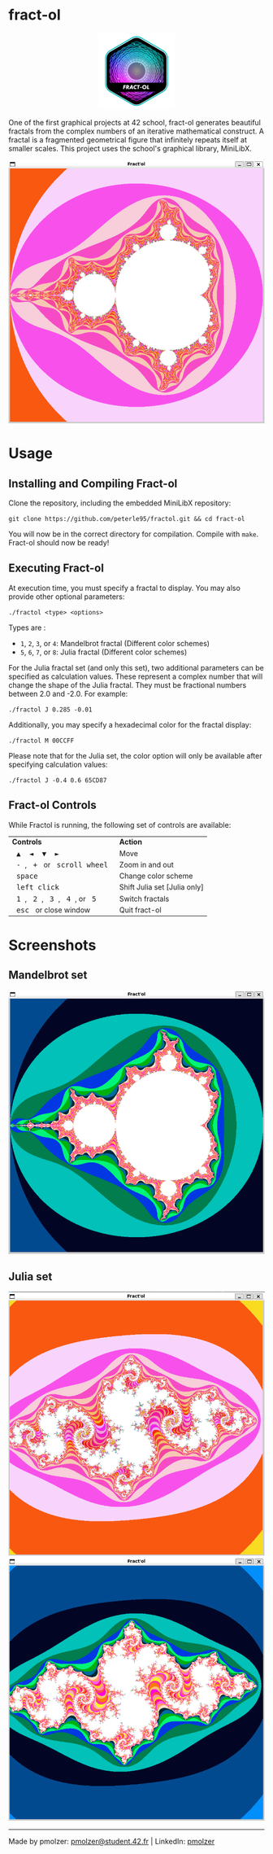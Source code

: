# fract-ol

<p align="center">
  <img src="https://github.com/mcombeau/mcombeau/blob/main/42_badges/fract-ole.png" alt="Fract'ol fract-ol 42 project badge"/>
</p>

One of the first graphical projects at 42 school, fract-ol generates beautiful fractals from the complex numbers of an iterative mathematical construct. A fractal is a fragmented geometrical figure that infinitely repeats itself at smaller scales. This project uses the school's graphical library, MiniLibX.

![Fract-ol orange and yellow striped Mandelbrot](https://github.com/peterle95/fractol/blob/main/screenshots/Mandelbrot%201.png)

# Usage

## Installing and Compiling Fract-ol

Clone the repository, including the embedded MiniLibX repository:
```shell
git clone https://github.com/peterle95/fractol.git && cd fract-ol
```

You will now be in the correct directory for compilation. Compile with `make`. Fract-ol should now be ready!

## Executing Fract-ol

At execution time, you must specify a fractal to display. You may also provide other optional parameters:

```shell
./fractol <type> <options>
```

Types are :
* ```1```, ```2```, ```3```, or ```4```: Mandelbrot fractal (Different color schemes)
* ```5```, ```6```, ```7```, or ```8```: Julia fractal (Different color schemes)


For the Julia fractal set (and only this set), two additional parameters can be specified as calculation values. These represent a complex number that will change the shape of the Julia fractal. They must be fractional numbers between 2.0 and -2.0. For example:

```shell
./fractol J 0.285 -0.01
```

Additionally, you may specify a hexadecimal color for the fractal display:

```shell
./fractol M 00CCFF
```

Please note that for the Julia set, the color option will only be available after specifying calculation values:

```shell
./fractol J -0.4 0.6 65CD87
```

## Fract-ol Controls

While Fractol is running, the following set of controls are available:

<table>
  <tr><td><strong>Controls</strong></td><td><strong>Action</strong></td></tr>
  <tr><td><kbd>&nbsp;▲&nbsp;</kbd><kbd>&nbsp;◄&nbsp;</kbd><kbd>&nbsp;▼&nbsp;</kbd><kbd>&nbsp;►&nbsp;</kbd></td><td>Move</td></tr>
  <tr><td><kbd>&nbsp;-&nbsp;</kbd>, <kbd>&nbsp;+&nbsp;</kbd> or <kbd>&nbsp;scroll wheel&nbsp;</kbd></td><td>Zoom in and out</td></tr>
  <tr><td><kbd>&nbsp;space&nbsp;</kbd></td><td>Change color scheme</td></tr>
  <tr><td><kbd>&nbsp;left click&nbsp;</kbd></td><td>Shift Julia set [Julia only]</td></tr>
  <tr><td><kbd>&nbsp;1&nbsp;</kbd>, <kbd>&nbsp;2&nbsp;</kbd>, <kbd>&nbsp;3&nbsp;</kbd>, <kbd>&nbsp;4&nbsp;</kbd>, or <kbd>&nbsp;5&nbsp;</kbd></td><td>Switch fractals</td></tr>
  <tr><td><kbd>&nbsp;esc&nbsp;</kbd> or close window</td><td>Quit fract-ol</td></tr>
</table>

# Screenshots

## Mandelbrot set

![Fract-ol black, blue and green striped Mandelbrot](https://github.com/peterle95/fractol/blob/main/screenshots/Mandelbrot%202.png)

## Julia set

![Fract-ol purple orange and yellow striped Julia](https://github.com/peterle95/fractol/blob/main/screenshots/Julia%201.png)
![Fract-ol black, blue and green striped Julia](https://github.com/peterle95/fractol/blob/main/screenshots/Julia%202.png)

---
Made by pmolzer: pmolzer@student.42.fr | LinkedIn: [pmolzer](https://www.linkedin.com/in/peter-moelzer//) 
